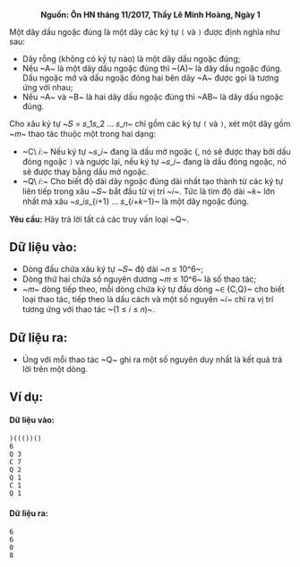 **<center>Nguồn: Ôn HN tháng 11/2017, Thầy Lê Minh Hoàng, Ngày 1</center>**

Một dãy dấu ngoặc đúng là một dãy các ký tự `(` và `)` được định nghĩa như sau:
- Dãy rỗng (không có ký tự nào) là một dãy dấu ngoặc đúng;
- Nếu ~A~ là một dãy dấu ngoặc đúng thì ~(A)~ là dãy dấu ngoặc đúng. Dấu ngoặc mở và dấu ngoặc đóng hai bên 
dãy ~A~ được gọi là tương ứng với nhau;
- Nếu ~A~ và ~B~ là hai dãy dấu ngoặc đúng thì ~AB~ là dãy dấu ngoặc đúng.

Cho xâu ký tự ~𝑆 = 𝑠_1𝑠_2 … 𝑠_𝑛~ chỉ gồm các ký tự `(` và `)`, xét một dãy gồm ~𝑚~ thao tác thuộc một trong hai dạng:
- ~C\ 𝑖:~ Nếu ký tự ~𝑠_𝑖~ đang là dấu mở ngoặc (, nó sẽ được thay bởi dấu đóng ngoặc `)` và ngược lại, nếu ký tự ~𝑠_𝑖~ 
đang là dấu đóng ngoặc, nó sẽ được thay bằng dấu mở ngoặc.
- ~Q\ 𝑖:~ Cho biết độ dài dãy ngoặc đúng dài nhất tạo thành từ các ký tự liên tiếp trong xâu ~𝑆~ bắt đầu từ vị trí ~𝑖~. Tức 
là tìm độ dài ~𝑘~ lớn nhất mà xâu ~𝑠_𝑖𝑠_{𝑖+1} … 𝑠_{𝑖+𝑘−1}~ là một dãy ngoặc đúng.

**Yêu cầu:** Hãy trả lời tất cả các truy vấn loại ~Q~.

## Dữ liệu vào:
- Dòng đầu chứa xâu ký tự ~𝑆~ độ dài ~𝑛 ≤ 10^6~;
- Dòng thứ hai chứa số nguyên dương ~𝑚 ≤ 10^6~ là số thao tác;
 - ~𝑚~ dòng tiếp theo, mỗi dòng chứa ký tự đầu dòng ~∈ \{C,Q\}~ cho biết loại thao tác, tiếp theo là dấu cách và một số 
nguyên ~𝑖~ chỉ ra vị trí tương ứng với thao tác ~(1 ≤ 𝑖 ≤ 𝑛)~.

## Dữ liệu ra:
- Úng với mỗi thao tác ~Q~ ghi ra một số nguyên duy nhất là kết quả trả lời trên một dòng.

## Ví dụ:
#### Dữ liệu vào:
```
)((())()
6
Q 3
C 7
Q 2
Q 1
C 1
Q 1
```

#### Dữ liệu ra:
```
6
6
0
8
```